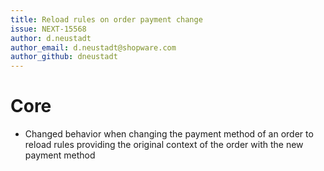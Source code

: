 ```yaml
---
title: Reload rules on order payment change
issue: NEXT-15568
author: d.neustadt
author_email: d.neustadt@shopware.com 
author_github: dneustadt
---
```

# Core
* Changed behavior when changing the payment method of an order to reload rules providing the original context of the order with the new payment method
